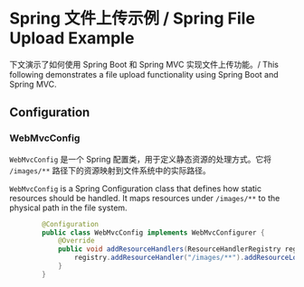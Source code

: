# Spring 文件上传示例 / Spring File Upload Example
下文演示了如何使用 Spring Boot 和 Spring MVC 实现文件上传功能。/ This following demonstrates a file upload functionality using Spring Boot and Spring MVC.

## Configuration

### WebMvcConfig

`WebMvcConfig` 是一个 Spring 配置类，用于定义静态资源的处理方式。它将 `/images/**` 路径下的资源映射到文件系统中的实际路径。

`WebMvcConfig` is a Spring Configuration class that defines how static resources should be handled. It maps resources under `/images/**` to the physical path in the file system.

```java
        @Configuration
        public class WebMvcConfig implements WebMvcConfigurer {
            @Override
            public void addResourceHandlers(ResourceHandlerRegistry registry) {
                registry.addResourceHandler("/images/**").addResourceLocations("file:" + Constant.uploadFileDir);
            }
        }
